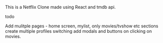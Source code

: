 This is a Netflix Clone made using React and tmdb api.

todo

Add mulitple pages - home screen, mylist, only movies/tvshow etc sections
create multiple profiles switching
add modals and buttons on clicking on movies.
